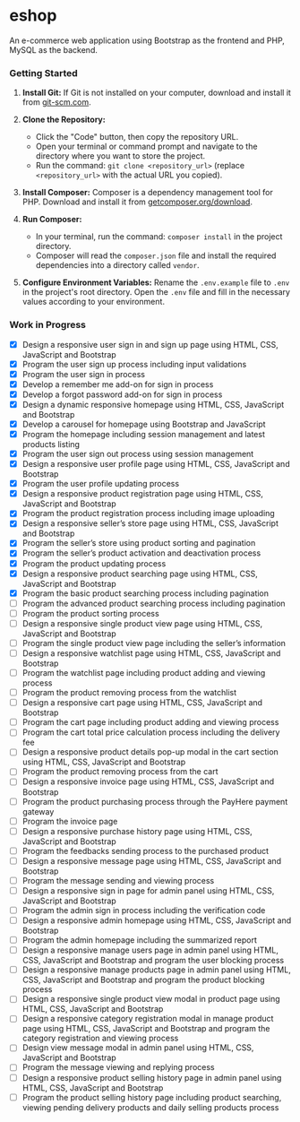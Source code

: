 # eshop
An e-commerce web application using Bootstrap as the frontend and PHP, MySQL as the backend.

### Getting Started
1. **Install Git:** If Git is not installed on your computer, download and install it from [git-scm.com](https://git-scm.com/).
2. **Clone the Repository:**
    - Click the "Code" button, then copy the repository URL.
    - Open your terminal or command prompt and navigate to the directory where you want to store the project.
    - Run the command: `git clone <repository_url>` (replace `<repository_url>` with the actual URL you copied).
3. **Install Composer:** Composer is a dependency management tool for PHP. Download and install it from [getcomposer.org/download](https://getcomposer.org/download/).

4. **Run Composer:**
    - In your terminal, run the command: `composer install` in the project directory.
    - Composer will read the `composer.json` file and install the required dependencies into a directory called `vendor`.

5. **Configure Environment Variables:** Rename the `.env.example` file to `.env` in the project's root directory. Open the `.env` file and fill in the necessary values according to your environment.
### Work in Progress
- [x] Design a responsive user sign in and sign up page using HTML, CSS, JavaScript and Bootstrap
- [x] Program the user sign up process including input validations
- [x] Program the user sign in process
- [x] Develop a remember me add-on for sign in process
- [x] Develop a forgot password add-on for sign in process
- [x] Design a dynamic responsive homepage using HTML, CSS, JavaScript and Bootstrap
- [x] Develop a carousel for homepage using Bootstrap and JavaScript
- [x] Program the homepage including session management and latest products listing
- [x] Program the user sign out process using session management
- [x] Design a responsive user profile page using HTML, CSS, JavaScript and Bootstrap
- [x] Program the user profile updating process
- [x] Design a responsive product registration page using HTML, CSS, JavaScript and Bootstrap
- [x] Program the product registration process including image uploading
- [x] Design a responsive seller’s store page using HTML, CSS, JavaScript and Bootstrap
- [x] Program the seller’s store using product sorting and pagination
- [x] Program the seller’s product activation and deactivation process
- [x] Program the product updating process
- [x] Design a responsive product searching page using HTML, CSS, JavaScript and Bootstrap
- [x] Program the basic product searching process including pagination
- [ ] Program the advanced product searching process including pagination
- [ ] Program the product sorting process
- [ ] Design a responsive single product view page using HTML, CSS, JavaScript and Bootstrap
- [ ] Program the single product view page including the seller’s information
- [ ] Design a responsive watchlist page using HTML, CSS, JavaScript and Bootstrap
- [ ] Program the watchlist page including product adding and viewing process
- [ ] Program the product removing process from the watchlist
- [ ] Design a responsive cart page using HTML, CSS, JavaScript and Bootstrap
- [ ] Program the cart page including product adding and viewing process
- [ ] Program the cart total price calculation process including the delivery fee
- [ ] Design a responsive product details pop-up modal in the cart section using HTML, CSS, JavaScript and Bootstrap
- [ ] Program the product removing process from the cart
- [ ] Design a responsive invoice page using HTML, CSS, JavaScript and Bootstrap
- [ ] Program the product purchasing process through the PayHere payment gateway
- [ ] Program the invoice page
- [ ] Design a responsive purchase history page using HTML, CSS, JavaScript and Bootstrap
- [ ] Program the feedbacks sending process to the purchased product
- [ ] Design a responsive message page using HTML, CSS, JavaScript and Bootstrap
- [ ] Program the message sending and viewing process
- [ ] Design a responsive sign in page for admin panel using HTML, CSS, JavaScript and Bootstrap
- [ ] Program the admin sign in process including the verification code
- [ ] Design a responsive admin homepage using HTML, CSS, JavaScript and Bootstrap
- [ ] Program the admin homepage including the summarized report
- [ ] Design a responsive manage users page in admin panel using HTML, CSS, JavaScript and Bootstrap and program the user blocking process
- [ ] Design a responsive manage products page in admin panel using HTML, CSS, JavaScript and Bootstrap and program the product blocking process
- [ ] Design a responsive single product view modal in product page using HTML, CSS, JavaScript and Bootstrap
- [ ] Design a responsive category registration modal in manage product page using HTML, CSS, JavaScript and Bootstrap and program the category registration and viewing process
- [ ] Design view message modal in admin panel using HTML, CSS, JavaScript and Bootstrap
- [ ] Program the message viewing and replying process
- [ ] Design a responsive product selling history page in admin panel using HTML, CSS, JavaScript and Bootstrap
- [ ] Program the product selling history page including product searching, viewing pending delivery products and daily selling products process
